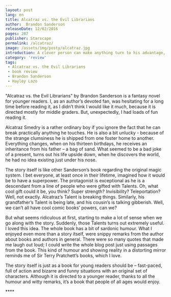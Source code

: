 ```yaml
---
layout: post
lang: en
title: Alcatraz vs. the Evil Librarians
author:  Brandon Sanderson
releaseDate: 12/02/2016
pages: 287
publisher: Starscape
permalink: /alcatraz/
image: /assets/img/posty/alcatraz.jpg
introduction: A clever person can make anything turn to his advantage, no matter how much a disadvantage it may seem at first.
category: 'review'
tags:
 - Alcatraz vs. the Evil Librarians
 - book review
 - Brandon Sanderson
 - Hayley Lazo
---
```

  "Alcatraz vs. the Evil Librarians" by Brandon Sanderson is a fantasy novel for younger readers. I, as an author’s devoted fan, was hesitating for a long time before reading it, as I didn’t think I would like it much, because it is directed mostly for middle graders. But, unexpectedly, I had loads of fun reading it.

  Alcatraz Smedry is a rather ordinary boy if you ignore the fact that he can break practically anything he touches. He is also a bit unlucky - because of the strange clumsiness he is shipped from one foster home to another. Everything changes, when on his thirteen birthdays, he receives an inheritance from his father – a bag of sand. What seemed to be a bad joke of a present, turns out his life upside down, when he discovers the world, he had no idea existing just under his nose.

  The story itself is like other Sanderson’s book regarding the original magic system. I bet everyone, at least once in their lifetime, imagined how it would be to have a superpower. The protagonist is exceptional as he is a descendant from a line of people who were gifted with Talents. Oh, what cool gift could it be, you think? Super strength? Invisibility? Teleportation? Well, not exactly. Alcatraz’s Talent is breaking things. Similarly, his grandfather’s Talent is being late, and his cousin’s is talking gibberish. Well, we can’t all have cool comic books’ powers, can we?

  But what seems ridiculous at first, starting to make a lot of sense when we go along with the story. Suddenly, those Talents turns out extremely useful. I loved this idea. The whole book has a bit of sardonic humour. What I enjoyed even more than a story itself, were snippy remarks from the author about books and authors in general. There were so many quotes that made me laugh out loud; I could write the whole blog post just using passages from the book. This kind of humour and showing reality in a distorting mirror reminds me of Sir Terry Pratchett’s books, which I love.

  The story itself is just as a book for young readers should be – fast-paced, full of action and bizarre and funny situations with an original set of characters. Although it is directed to a younger reader, thanks to all the humour and witty remarks, it’s a book that people of all ages would enjoy. 

  \*\*\*\*
